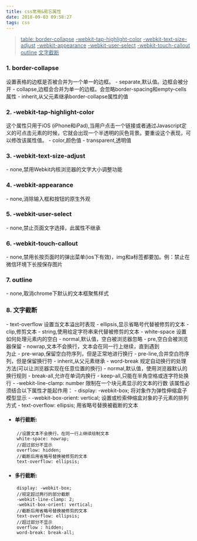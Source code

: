 ```yaml
---
title: css常用&易忘属性
date: 2018-09-03 09:58:27
tags: css
---
```


> [<font color="#456782">table: border-collapse</font>](#1)
  [<font color="#456782">-webkit-tap-highlight-color</font>](#2)
  [<font color="#456782"> -webkit-text-size-adjust</font>](#3)
  [<font color="#456782">-webkit-appearance</font>](#4)
  [<font color="#456782">-webkit-user-select</font>](#5)
  [<font color="#456782">-webkit-touch-callout</font>](#6)
  [<font color="#456782">outline</font>](#7)
  [<font color="#456782">文字截断</font>](#8)
  
<h3 id="1">1. border-collapse</h3>设置表格的边框是否被合并为一个单一的边框。
- separate,默认值。边框会被分开
- collapse,边框会合并为单一的边框。会忽略border-spacing和empty-cells属性
- inherit,从父元素继承border-collapse属性的值

<h3 id="2">2. -webkit-tap-highlight-color</h3>这个属性只用于iOS (iPhone和iPad),当用户点击一个链接或者通过Javascript定义的可点击元素的时候，它就会出现一个半透明的灰色背景。要重设这个表现，可以修改该属性值。
- color,颜色值
- transparent,透明值

<h3 id="3">3. -webkit-text-size-adjust</h3>
- none,禁用Webkit内核浏览器的文字大小调整功能

<h3 id="4">4. -webkit-appearance</h3>
- none,消除输入框和按钮的原生外观

<h3 id="5">5. -webkit-user-select</h3>
- none,禁止页面文字选择，此属性不继承

<h3 id="6">6. -webkit-touch-callout</h3>
- none,禁用长按页面时的弹出菜单(ios下有效)，img和a标签都要加。例：禁止在微信环境下长按保存图片

<h3 id="7">7. outline</h3>
- none,取消chrome下默认的文本框聚焦样式

<h3 id="8">8. 文字截断</h3>
- text-overflow
设置当文本溢出时表现
	- ellipsis,显示省略号代替被修剪的文本
	- clip,修剪文本
	- string,使用给定字符串来代替被修剪的文本
- white-space
设置如何处理元素内的空白
	- normal,默认值，空白被浏览器忽略
	- pre,空白会被浏览器保留
	- nowrap,文本不会换行，文本会在同一行上继续，直到遇到<br/>为止
	- pre-wrap,保留空白符序列，但是正常地进行换行
	- pre-line,合并空白符序列，但是保留换行符
	- inherit,从父元素继承
- word-break
规定自动换行的处理方法(可以让浏览器实现在任意位置的换行)
	- normal,默认值，使用浏览器默认的换行规则
	- break-all,允许在单词内换行
	- keep-all,只能在半角空格或连字符处换行
- -webkit-line-clamp: number
限制在一个块元素显示的文本的行数
该属性必须结合以下属性才能起作用：
	- display: -webkit-box; 将对象作为弹性伸缩盒子模型显示
	- -webkit-box-orient: vertical; 设置或检索伸缩盒对象的子元素的排列方式
	- text-overflow: ellipsis; 用省略号替换被截断的文本
	
- #### 单行截断:
```
	//设置文本不会换行，在同一行上继续绘制文本
	white-space: nowrap;
	//超过部分不显示
	overflow: hidden;
	//截断后用省略号替换被修剪的文本
	text-overflow: ellipsis;
```
- #### 多行截断:
```
	display: -webkit-box;
	//规定超过两行的部分截断
	-webkit-line-clamp: 2;
	-webkit-box-orient: vertical;
	//截断后用省略号替换被修剪的文本
	text-overflow: ellipsis; 
	//超过部分不显示
	overflow : hidden;
	word-break: break-all;
```

	




